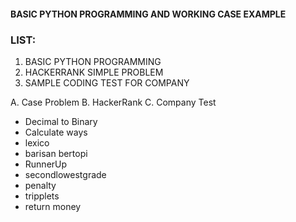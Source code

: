 #### BASIC PYTHON PROGRAMMING AND WORKING CASE EXAMPLE
### LIST:
1. BASIC PYTHON PROGRAMMING
2. HACKERRANK SIMPLE PROBLEM
3. SAMPLE CODING TEST FOR COMPANY

A. Case Problem
B. HackerRank
C. Company Test
  - Decimal to Binary
  - Calculate ways
  - lexico
  - barisan bertopi
  - RunnerUp
  - secondlowestgrade
  - penalty
  - tripplets
  - return money
